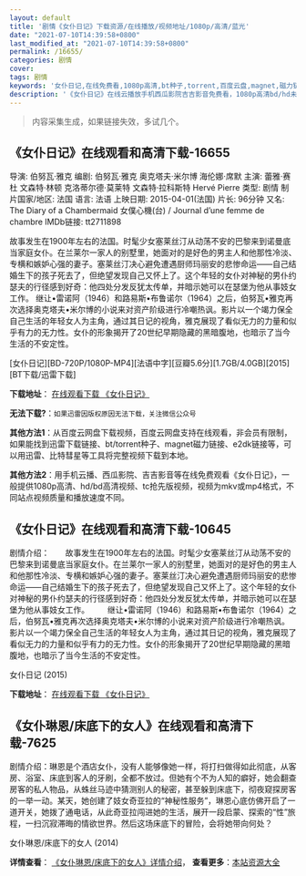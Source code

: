```yaml
---
layout: default
title: '剧情《女仆日记》下载资源/在线播放/视频地址/1080p/高清/蓝光'
date: "2021-07-10T14:39:58+0800"
last_modified_at: "2021-07-10T14:39:58+0800"
permalink: /16655/
categories: 剧情
cover:
tags: 剧情
keywords: '女仆日记,在线免费看,1080p高清,bt种子,torrent,百度云盘,magnet,磁力链,迅雷下载资源'
description: '《女仆日记》在线云播放手机西瓜影院吉吉影音免费看，1080p高清bd/hd未删减完整版和tc抢先枪版，mkv/mp4格式，附带bt/torrent种子、magnet/磁力链、百度云盘、网盘资源迅雷下载链接'
---
```


>内容采集生成，如果链接失效，多试几个。


## 《女仆日记》在线观看和高清下载-16655

导演: 伯努瓦·雅克 编剧: 伯努瓦·雅克 奥克塔夫·米尔博 海伦娜·席默 主演: 蕾雅·赛杜 文森特·林顿 克洛蒂尔德·莫莱特 文森特·拉科斯特 Hervé Pierre 类型: 剧情 制片国家/地区: 法国 语言: 法语 上映日期: 2015-04-01(法国) 片长: 96分钟 又名: The Diary of a Chambermaid 女僕心機(台) / Journal d’une femme de chambre IMDb链接: tt2711898

故事发生在1900年左右的法国。时髦少女塞莱丝汀从动荡不安的巴黎来到诺曼底当家庭女仆。在兰莱尔一家人的别墅里，她面对的是好色的男主人和他那性冷淡、专横和嫉妒心强的妻子。塞莱丝汀决心避免遭遇厨师玛丽安的悲惨命运——自己结婚生下的孩子死去了，但绝望发现自己又怀上了。这个年轻的女仆对神秘的男仆约瑟夫的行径感到好奇：他四处分发反犹太传单，并暗示她可以在瑟堡为他从事妓女工作。 继让•雷诺阿（1946）和路易斯•布鲁诺尔（1964）之后，伯努瓦•雅克再次选择奥克塔夫•米尔博的小说来对资产阶级进行冷嘲热讽。影片以一个竭力保全自己生活的年轻女人为主角，通过其日记的视角，雅克展现了看似无力的力量和似乎有力的无力性。女仆的形象揭开了20世纪早期隐藏的黑暗腹地，也暗示了当今生活的不安定性。


[女仆日记][BD-720P/1080P-MP4][法语中字][豆瓣5.6分][1.7GB/4.0GB][2015][BT下载/迅雷下载]

**下载地址**： [在线观看下载 《女仆日记》](https://www.btdx8.com/torrent/the_diary_of_a_chambermaid_2015.html) 


**无法下载?**：`如果迅雷因版权原因无法下载，关注微信公众号 `

**其他方法1**：从百度云网盘下载视频，百度云网盘支持在线观看，非会员有限制，如果能找到迅雷下载链接、bt/torrent种子、magnet磁力链接、e2dk链接等，可以用迅雷、比特彗星等工具将完整视频下载到本地。

**其他方法2**：用手机云播、西瓜影院、吉吉影音等在线免费观看《女仆日记》，一般提供1080p高清、hd/bd高清视频、tc抢先版视频，视频为mkv或mp4格式，不同站点视频质量和播放速度不同。


## 《女仆日记》在线观看和高清下载-10645

剧情介绍：　　故事发生在1900年左右的法国。时髦少女塞莱丝汀从动荡不安的巴黎来到诺曼底当家庭女仆。在兰莱尔一家人的别墅里，她面对的是好色的男主人和他那性冷淡、专横和嫉妒心强的妻子。塞莱丝汀决心避免遭遇厨师玛丽安的悲惨命运——自己结婚生下的孩子死去了，但绝望发现自己又怀上了。这个年轻的女仆对神秘的男仆约瑟夫的行径感到好奇：他四处分发反犹太传单，并暗示她可以在瑟堡为他从事妓女工作。 　　继让•雷诺阿（1946）和路易斯•布鲁诺尔（1964）之后，伯努瓦•雅克再次选择奥克塔夫•米尔博的小说来对资产阶级进行冷嘲热讽。影片以一个竭力保全自己生活的年轻女人为主角，通过其日记的视角，雅克展现了看似无力的力量和似乎有力的无力性。女仆的形象揭开了20世纪早期隐藏的黑暗腹地，也暗示了当今生活的不安定性。


女仆日记 (2015)

**下载地址**： [在线观看下载 《女仆日记》](https://www.btbtdy.me/btdy/dy8228.html) 


## 《女仆琳恩/床底下的女人》在线观看和高清下载-7625

剧情介绍：琳恩是个酒店女仆，没有人能够像她一样，将打扫做得如此彻底，从客房、浴室、床底到客人的牙刷，全都不放过。但她有个不为人知的癖好，她会翻查房客的私人物品，从蛛丝马迹中猜测别人的秘密，甚至躲到床底下，彻夜窥探房客的一举一动。某天，她创建了妓女奇亚拉的“神秘性服务”，琳恩心底仿佛开启了一道开关，她拨了通电话，从此奇亚拉闯进她的生活，展开一段启蒙、探索的“性”旅程，一扫沉寂滞晦的情欲世界。然后这场床底下的冒险，会将她带向何处？


女仆琳恩/床底下的女人 (2014)

**详情查看**： [《女仆琳恩/床底下的女人》详情介绍](/movie/7625/)， **查看更多**：[本站资源大全](/movie/t/all/)


